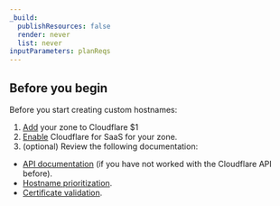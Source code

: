 ```yaml
---
_build:
  publishResources: false
  render: never
  list: never
inputParameters: planReqs
---
```


## Before you begin

Before you start creating custom hostnames:

1. [Add](/fundamentals/get-started/setup/add-site/) your zone to Cloudflare $1
2. [Enable](/cloudflare-for-platforms/cloudflare-for-saas/start/enable/) Cloudflare for SaaS for your zone.
3. (optional) Review the following documentation:

  - [API documentation](/fundamentals/api/) (if you have not worked with the Cloudflare API before).
  - [Hostname prioritization](/ssl/reference/certificate-and-hostname-priority/#hostname-priority-ssl-for-saas).
  - [Certificate validation](/cloudflare-for-platforms/cloudflare-for-saas/security/certificate-management/issue-and-validate/validate-certificates/).
